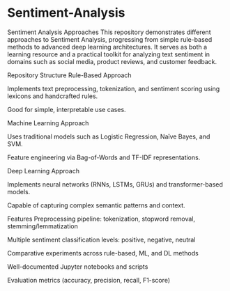 # Sentiment-Analysis
Sentiment Analysis Approaches
This repository demonstrates different approaches to Sentiment Analysis, progressing from simple rule-based methods to advanced deep learning architectures. It serves as both a learning resource and a practical toolkit for analyzing text sentiment in domains such as social media, product reviews, and customer feedback.

Repository Structure
Rule-Based Approach

Implements text preprocessing, tokenization, and sentiment scoring using lexicons and handcrafted rules.

Good for simple, interpretable use cases.

Machine Learning Approach

Uses traditional models such as Logistic Regression, Naïve Bayes, and SVM.

Feature engineering via Bag-of-Words and TF-IDF representations.

Deep Learning Approach

Implements neural networks (RNNs, LSTMs, GRUs) and transformer-based models.

Capable of capturing complex semantic patterns and context.

Features
Preprocessing pipeline: tokenization, stopword removal, stemming/lemmatization

Multiple sentiment classification levels: positive, negative, neutral

Comparative experiments across rule-based, ML, and DL methods

Well-documented Jupyter notebooks and scripts

Evaluation metrics (accuracy, precision, recall, F1-score)
